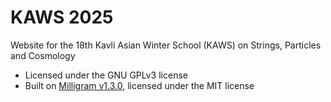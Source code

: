 # KAWS 2025

Website for the 18th Kavli Asian Winter School (KAWS) on Strings, Particles and Cosmology

- Licensed under the GNU GPLv3 license
- Built on [Milligram v1.3.0](https://milligram.github.io), licensed under the MIT license
